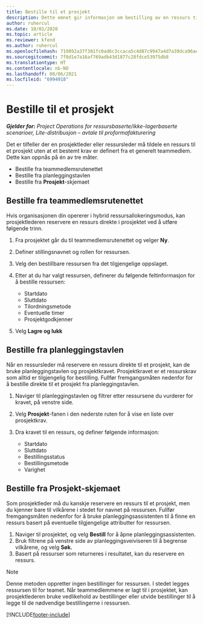 ```yaml
---
title: Bestille til et prosjekt
description: Dette emnet gir informasjon om bestilling av en ressurs til et prosjekt.
author: ruhercul
ms.date: 10/01/2020
ms.topic: article
ms.reviewer: kfend
ms.author: ruhercul
ms.openlocfilehash: 719892a37f381fc0ad6c3ccaca5c4d87c9947a4d7a39dca96aef464d04a71af0
ms.sourcegitcommit: 7f8d1e7a16af769adb43d1877c28fdce53975db8
ms.translationtype: HT
ms.contentlocale: nb-NO
ms.lasthandoff: 08/06/2021
ms.locfileid: "6994918"
---
```

# <a name="book-to-a-project"></a>Bestille til et prosjekt

_**Gjelder for:** Project Operations for ressursbaserte/ikke-lagerbaserte scenarioer, Lite-distribusjon – avtale til proformafakturering_

Det er tilfeller der en prosjektleder eller ressursleder må tildele en ressurs til et prosjekt uten at et bestemt krav er definert fra et generelt teammedlem. Dette kan oppnås på én av tre måter.

- Bestille fra teammedlemsrutenettet
- Bestille fra planleggingstavlen
- Bestille fra **Prosjekt**-skjemaet

## <a name="book-from-the-team-member-grid"></a>Bestille fra teammedlemsrutenettet

Hvis organisasjonen din opererer i hybrid ressursallokeringsmodus, kan prosjektlederen reservere en ressurs direkte i prosjektet ved å utføre følgende trinn.

1. Fra prosjektet går du til teammedlemsrutenettet og velger **Ny**.
2. Definer stillingsnavnet og rollen for ressursen.
3. Velg den bestillbare ressursen fra det tilgjengelige oppslaget.
4. Etter at du har valgt ressursen, definerer du følgende feltinformasjon for å bestille ressursen:

    - Startdato
    - Sluttdato
    - Tilordningsmetode
    - Eventuelle timer
    - Prosjektgodkjenner

6. Velg **Lagre og lukk**

## <a name="book-from-the-schedule-board"></a>Bestille fra planleggingstavlen

Når en ressursleder må reservere en ressurs direkte til et prosjekt, kan de bruke planleggingstavlen og prosjektkravet. Prosjektkravet er et ressurskrav som alltid er tilgjengelig for bestilling. Fullfør fremgangsmåten nedenfor for å bestille direkte til et prosjekt fra planleggingstavlen.

1. Naviger til planleggingstavlen og filtrer etter ressursene du vurderer for kravet, på venstre side.
2. Velg **Prosjekt**-fanen i den nederste ruten for å vise en liste over prosjektkrav.
3. Dra kravet til en ressurs, og definer følgende informasjon:

    - Startdato
    - Sluttdato
    - Bestillingsstatus
    - Bestillingsmetode
    - Varighet

## <a name="book-from-the-project-form"></a>Bestille fra Prosjekt-skjemaet

Som prosjektleder må du kanskje reservere en ressurs til et prosjekt, men du kjenner bare til vilkårene i stedet for navnet på ressursen. Fullfør fremgangsmåten nedenfor for å bruke planleggingsassistenten til å finne en ressurs basert på eventuelle tilgjengelige attributter for ressursen. 

1. Naviger til prosjektet, og velg **Bestill** for å åpne planleggingsassistenten.
2. Bruk filtrene på venstre side av planleggingsveiviseren til å begrense vilkårene, og velg **Søk.**
3. Basert på ressurser som returneres i resultatet, kan du reservere en ressurs.

> [!NOTE]
> Denne metoden oppretter ingen bestillinger for ressursen. I stedet legges ressursen til for teamet. Når teammedlemmene er lagt til i prosjektet, kan prosjektlederen bruke vedlikehold av bestillinger eller utvide bestillinger til å legge til de nødvendige bestillingerne i ressursen.


[!INCLUDE[footer-include](../includes/footer-banner.md)]